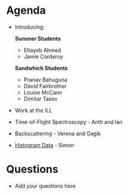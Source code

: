 Agenda
=========

* Introducing:

  **Summer Students**
  * Eltayeb Ahmed
  * Jamie Corderoy
  
  **Sandwhich Students**
  * Pranav Bahuguna
  * David Fairbrother
  * Louise McCann 
  * Dimitar Tasev

* Work at the ILL
 * Time-of-Flight Spectroscopy - Antti and Ian
 * Backscattering - Verena and Gagik

* [Histogram Data](http://docs.mantidproject.org/nightly/concepts/HistogramData.html) - Simon

Questions
=========

* Add your questions here
